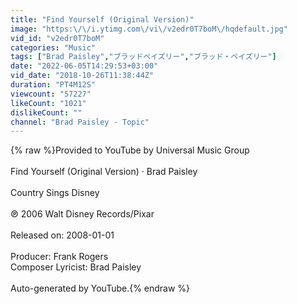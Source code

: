 ```yaml
---
title: "Find Yourself (Original Version)"
image: "https:\/\/i.ytimg.com\/vi\/v2edr0T7boM\/hqdefault.jpg"
vid_id: "v2edr0T7boM"
categories: "Music"
tags: ["Brad Paisley","ブラッドペイズリー","ブラッド・ペイズリー"]
date: "2022-06-05T14:29:53+03:00"
vid_date: "2018-10-26T11:38:44Z"
duration: "PT4M12S"
viewcount: "57227"
likeCount: "1021"
dislikeCount: ""
channel: "Brad Paisley - Topic"
---
```

{% raw %}Provided to YouTube by Universal Music Group<br /><br />Find Yourself (Original Version) · Brad Paisley<br /><br />Country Sings Disney<br /><br />℗ 2006 Walt Disney Records/Pixar<br /><br />Released on: 2008-01-01<br /><br />Producer: Frank Rogers<br />Composer  Lyricist: Brad Paisley<br /><br />Auto-generated by YouTube.{% endraw %}

